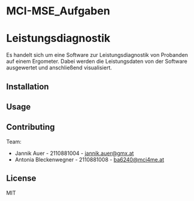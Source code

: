 # MCI-MSE_Aufgaben
# Leistungsdiagnostik 
Es handelt sich um eine Software zur Leistungsdiagnostik von Probanden auf einem Ergometer. Dabei werden die Leistungsdaten von der Software ausgewertet und anschließend visualisiert.

## Installation


## Usage


## Contributing
Team: 
- Jannik Auer - 2110881004 - jannik.auer@gmx.at
- Antonia Bleckenwegner - 2110881008 - ba6240@mci4me.at

## License
MIT 

